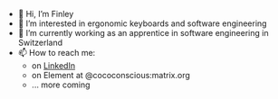 - 👋 Hi, I’m Finley
- 👀 I’m interested in ergonomic keyboards and software engineering
- 🌱 I’m currently working as an apprentice in software engineering in Switzerland
- 📫 How to reach me:
  - on [LinkedIn](https://www.linkedin.com/in/finley-thomalla/)
  - on Element at @cococonscious:matrix.org
  - ... more coming

<!---
cococonscious/cococonscious is a ✨ special ✨ repository because its `README.md` (this file) appears on your GitHub profile.
You can click the Preview link to take a look at your changes.
--->
